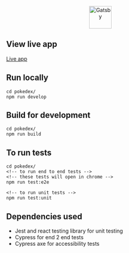 <p align="center">
    <img alt="Gatsby" src="https://cdn2.bulbagarden.net/upload/4/4b/Pok%C3%A9dex_logo.png" width="60" />
</p>

## View live app

<a align="center" href="https://harry-pokedex.netlify.app">Live app</a>

## Run locally

```shell
cd pokedex/
npm run develop
```
## Build for development

```shell
cd pokedex/
npm run build
```

## To run tests

``` shell
cd pokedex/
<!-- to run end to end tests -->
<!-- these tests will open in chrome -->
npm run test:e2e

<!-- to run unit tests -->
npm run test:unit
```

## Dependencies used

 - Jest and react testing library for unit testing
 - Cypress for end 2 end tests
 - Cypress axe for accessibility tests

